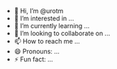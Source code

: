 - 👋 Hi, I’m @urotm
- 👀 I’m interested in ...
- 🌱 I’m currently learning ...
- 💞️ I’m looking to collaborate on ...
- 📫 How to reach me ...
- 😄 Pronouns: ...
- ⚡ Fun fact: ...

<!---
urotm/urotm is a ✨ special ✨ repository because its `README.md` (this file) appears on your GitHub profile.
You can click the Preview link to take a look at your changes.
--->
